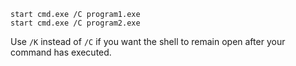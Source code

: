 ~~~
start cmd.exe /C program1.exe      
start cmd.exe /C program2.exe
~~~

Use `/K` instead of `/C` if you want the shell to remain open after your command has executed.
